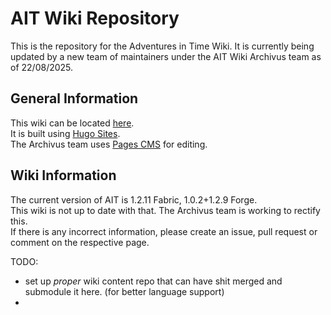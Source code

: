 # AIT Wiki Repository
This is the repository for the Adventures in Time Wiki. It is currently being updated by a new team of maintainers under the AIT Wiki Archivus team as of 22/08/2025.

## General Information
This wiki can be located [here](https://amblelabs.github.io/ait-wiki/).
<br>It is built using [Hugo Sites](https://gohugo.io/).
<br>The Archivus team uses [Pages CMS](https://pagescms.org/) for editing.

## Wiki Information
The current version of AIT is 1.2.11 Fabric, 1.0.2+1.2.9 Forge.
<br>This wiki is not up to date with that. The Archivus team is working to rectify this.
<br>If there is any incorrect information, please create an issue, pull request or comment on the respective page.

TODO:
- set up _proper_ wiki content repo that can have shit merged and submodule it here. (for better language support)
- 